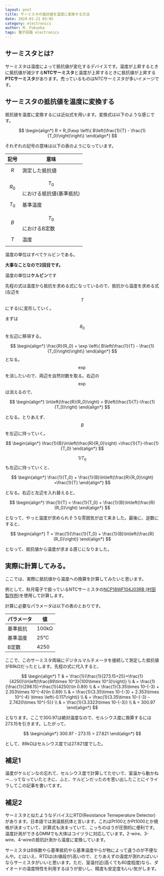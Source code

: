 ```yaml
---
layout: post
title: サーミスタの抵抗値を温度に変換する方法
date: 2024-01-21 03:05
category: electronics
author: M. Fukuoka
tags: 電子回路 electronics 
---
```


## サーミスタとは?

サーミスタは温度によって抵抗値が変化するデバイスです。温度が上昇するときに抵抗値が減少する**NTCサーミスタ**と温度が上昇するときに抵抗値が上昇する**PTCサーミスタ**があります。売っているものはNTCサーミスタが多いイメージです。

## サーミスタの抵抗値を温度に変換する

抵抗値を温度に変換するには近似式を用います。変換式は以下のような感じです。

$$
\begin{align*}
R = R_0\exp \left\{ B\left(\frac{1}{T} - \frac{1}{T_0}\right)\right\}
\end{align*}
$$

それぞれの記号の意味は以下の表のようになっています。

| 記号    | 意味                 |
| ----- | ------------------ |
| $$R$$     | 測定した抵抗値            |
| $$R_0$$ | $$T_0$$における抵抗値(基準抵抗) |
| $$T_0$$ | 基準温度               |
| $$B$$   | $$T_0$$におけるB定数       |
| $$T$$   | 温度                   |

温度の単位はすべてケルビンである。

**大事なことなので2回目です。**

温度の単位は**ケルビン**です

先程の式は温度から抵抗を求める式になっているので、抵抗から温度を求める式(左辺を$$T$$にする)に変形していく。

まずは$$R_0$$を左辺に移項する。

$$
\begin{align*}
\frac{R}{R_0} = \exp \left\{ B\left(\frac{1}{T} - \frac{1}{T_0}\right)\right\}
\end{align*}
$$
となる。$$\exp$$を消したいので、両辺を自然対数を取る。右辺の$$\exp$$は消えるので、

$$
\begin{align*}
\ln\left(\frac{R}{R_0}\right) = B\left(\frac{1}{T}-\frac{1}{T_0}\right)
\end{align*}
$$

となる。とりあえず、$$B$$を左辺に持っていく。

$$
\begin{align*}
\frac{1}{B}\ln\left(\frac{R}{R_0}\right) =\frac{1}{T}-\frac{1}{T_0}
\end{align*}
$$

$$1/T_0$$も左辺に持っていくと、

$$
\begin{align*}
\frac{1}{T_0} + \frac{1}{B}\ln\left(\frac{R}{R_0}\right) =\frac{1}{T}
\end{align*}
$$

となる。右辺と左辺を入れ替えると、

$$
\begin{align*}
\frac{1}{T} = \frac{1}{T_0} + \frac{1}{B}\ln\left(\frac{R}{R_0}\right) 
\end{align*}
$$

となって、やっと温度が求められそうな雰囲気が出て来ました。最後に、逆数にすると、

$$
\begin{align*}
T = \frac{1}{\frac{1}{T_0} + \frac{1}{B}\ln\left(\frac{R}{R_0}\right)}
\end{align*}
$$

となって、抵抗値から温度が求まる感じになりました。

## 実際に計算してみる。

ここでは、実際に抵抗値から温度への換算を計算してみたいと思います。

例として、秋月電子で扱っているNTCサーミスタの[NCP18WF104J03RB (村田製作所)](https://akizukidenshi.com/catalog/g/g105268/)を使用して計算します。

計算に必要なパラメータは以下の表のとおりです。

| パラメータ | 値     |
| ----- | ----- |
| 基準抵抗  | 100kΩ |
| 基準温度  | 25℃   |
| B定数   | 4250  |

ここで、このサーミスタ両端にデジタルマルチメータを接続して測定した抵抗値が89kΩだったとします。先程の式に代入すると、

$$
\begin{align*}
T  & = \frac{1}{\frac{1}{273.15+25}+\frac{1}{4250}\ln\left(\frac{89\times 10^3}{100\times 10^3}\right)} \\
 & = \frac{1}{\frac{1}{298.15}+\frac{1}{4250}\ln 0.89} \\
 & = \frac{1}{3.35\times 10-{-3} + 2.353\times 10^{-4}\ln 0.89} \\
 & = \frac{1}{3.35\times 10-{-3} + 2.353\times 10^{-4} \times \left(-0.117\right)} \\
 & = \frac{1}{3.35\times 10-{-3} - 2.7420\times 10^{-5}} \\
 & = \frac{1}{3.3323\times 10-{-3}} \\
 & = 300.97
\end{align*}
$$

となります。ここで300.97は絶対温度なので、セルシウス度に換算するには273.15を引きます。したがって、

$$
\begin{align*}
300.97 - 273.15 = 27.821
\end{align*}
$$

として、89kΩはセルシウス度では27.821度でした。

## 補足1

温度がケルビンなの忘れて、セルシウス度で計算してたせいで、室温から動かねー…ってなっていたときに、ふと、ケルビンだったのを思い出したことにイライラしてこの記事を書いてます。

## 補足2

サーミスタと似たようなデバイスにRTD(Resistance Temeperature Detector)があります。日本語では測温抵抗体と言います。これはPt100とかPt1000とか規格が決まっていて、計算式も決まっていて、こっちのほうが圧倒的に便利です。温度計測ができるDMMでも大体はコイツラに対応しています。2-wire、3-wire、4-wireの抵抗計測から温度に変換しています。

サーミスタはB係数やら基準抵抗やら基準温度やらが物によって違うのが不便なんや。とはいえ、RTDは(お値段が)高いので、とりあえずの温度が測れればいいならサーミスタがいいと思います。ただ、室温付近(高くても60度程度)なら、ダイオードの温度特性を利用するほうが安いし、精度も安定度もいい気がします。
